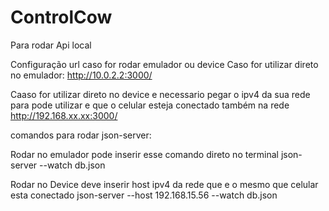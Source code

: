 # ControlCow

Para rodar Api local

Configuração url caso for rodar emulador ou device
Caso for utilizar direto no emulador:
http://10.0.2.2:3000/

Caaso for utilizar direto no device e necessario pegar o ipv4 da sua rede para pode utilizar e que o celular esteja conectado também na rede
http://192.168.xx.xx:3000/

comandos para rodar json-server:

Rodar no emulador pode inserir esse comando direto no terminal
json-server --watch db.json

Rodar no Device deve inserir host ipv4 da rede que e o mesmo que celular esta conectado
json-server --host 192.168.15.56 --watch db.json
